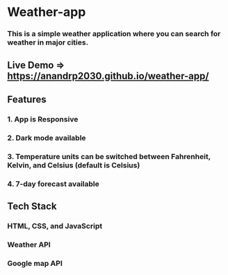 # Weather-app
### This is a simple weather application where you can search for weather in major cities.
## Live Demo => https://anandrp2030.github.io/weather-app/
## Features
### 1. App is Responsive 
### 2. Dark mode available
### 3. Temperature units can be switched between Fahrenheit, Kelvin, and Celsius (default is Celsius)
### 4. 7-day forecast available

## Tech Stack 
### HTML, CSS, and JavaScript
### Weather API
### Google map API
